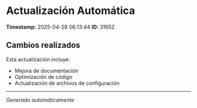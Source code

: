 # Actualización Automática

**Timestamp:** 2025-04-28 06:13:44
**ID:** 31652

## Cambios realizados

Esta actualización incluye:
- Mejora de documentación
- Optimización de código
- Actualización de archivos de configuración

---
*Generado automáticamente*
